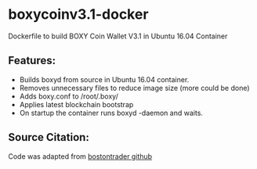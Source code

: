 # boxycoinv3.1-docker
Dockerfile to build BOXY Coin Wallet V3.1 in Ubuntu 16.04 Container

## Features:
* Builds boxyd from source in Ubuntu 16.04 container.
* Removes unnecessary files to reduce image size (more could be done)
* Adds boxy.conf to /root/.boxy/
* Applies latest blockchain bootstrap
* On startup the container runs boxyd -daemon and waits.

## Source Citation:
Code was adapted from [bostontrader github](https://github.com/bostontrader/crypto-docker)
